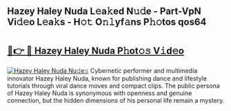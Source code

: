 ## Hazey Haley Nuda L𝚎a𝚔ed N𝚞𝚍e - Part-VpN Vi𝚍𝚎o L𝚎a𝚔s - H𝚘𝚝 O𝚗𝚕yf𝚊ns P𝚑𝚘tos qos64

# <h2><a href="http://kf5w3nl.oniu.top/?m=Hazey+Haley+Nuda">🔗👉 🔴 Hazey Haley Nuda P𝚑ot𝚘𝚜 V𝚒d𝚎o</a></h2>

[![Hazey Haley Nuda Nu𝚍e𝚜](https://i.imgur.com/0qMVB7G.gif)](http://kf5w3nl.oniu.top/?m=Hazey+Haley+Nuda)
Cybernetic performer and multimedia innovator Hazey Haley Nuda, known for publishing dance and lifestyle tutorials through viral dance moves and compact clips. The public persona of Hazey Haley Nuda is synonymous with openness and genuine connection, but the hidden dimensions of his personal life remain a mystery.  
